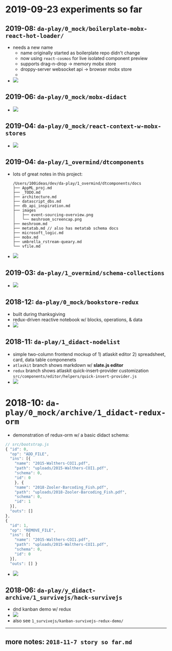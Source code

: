 # 2019-09-23 experiments so far

## 2019-08: `da-play/0_mock/boilerplate-mobx-react-hot-loader/`
- needs a new name
  - name originally started as boilerplate repo didn't change
  - now using `react-cosmos` for live isolated component preview
  - supports drag-n-drop -> memory mobx store
  - droppy-server websocket api -> browser mobx store
  -
- ![](./img/2019-09-24_boilerplate-mobx-react-hot-loader_droppy.png)


## 2019-06: `da-play/0_mock/mobx-didact`
- ![](./img/2019-06-25_mobx-didact-mocknotebook.png)


## 2019-04: `da-play/0_mock/react-context-w-mobx-stores`
- ![](./img/2019-04-28_react-context-w-mobx-stores.png)


## 2019-04: `da-play/1_overmind/dtcomponents`
- lots of great notes in this project:
  ```
  /Users/100ideas/dev/da-play/1_overmind/dtcomponents/docs
  ├── AppML_proj.md
  ├── _TODO.md
  ├── architecture.md
  ├── datascript_dbs.md
  ├── db_api_inspiration.md
  ├── images
  │   ├── event-sourcing-overview.png
  │   └── meshroom_screencap.png
  ├── meshroom.md
  ├── metatab.md // also has metatab schema docs
  ├── microsoft_logic.md
  ├── mobx.md
  ├── umbrella_rstream-queary.md
  └── vfile.md
  ```
- ![](./img/2019-04-22_dtcomponents-yarn-styles.png)


## 2019-03: `da-play/1_overmind/schema-collections`
- ![](./img/2019-03-14_overmind_schema-collections.png)


## 2018-12: `da-play/0_mock/bookstore-redux`
- built during thanksgiving
- redux-driven reactive notebook w/ blocks, operations, & data
- ![](./img/2018-12-01_bookstore-redux.png)


## 2018-11: `da-play/1_didact-nodelist`
- simple two-column frontend mockup of 1) atlaskit editor 2) spreadsheet, card, data table componenets
- `atlaskit` branch shows markdown w/ **slate.js editor**
- `redux` branch shows atlaskit quick-insert-provider customization `src/components/editor/helpers/quick-insert-provider.js`
- ![](./img/2018-11-07_1_didact-nodelist.png)


# 2018-10: `da-play/0_mock/archive/1_didact-redux-orm`
- demonstration of redux-orm w/ a basic didact schema:
```js
// src/bootstrap.js
{ "id": 0,
  "op": "ADD_FILE",
  "ins": [{
    "name": "2015-Walthers-COI1.pdf",
    "path": "uploads/2015-Walthers-COI1.pdf",
    "schema": 0,
    "id": 0
    }, {
    "name": "2018-Zooler-Barcoding_Fish.pdf",
    "path": "uploads/2018-Zooler-Barcoding_Fish.pdf",
    "schema": 0,
    "id": 1
  }],
  "outs": []
},
{
  "id": 1,
  "op": "REMOVE_FILE",
  "ins": [{
    "name": "2015-Walthers-COI1.pdf",
    "path": "uploads/2015-Walthers-COI1.pdf",
    "schema": 0,
    "id": 0
  }],
  "outs": [] }
```
- ![](./img/2018-11-07_1_didact-redux-orm.png)

## 2018-06: `da-play/y_didact-archive/1_survivejs/hack-survivejs`
- dnd kanban demo w/ redux
- ![](./img/2018-11-07_hack-survivejs_kanbancmds.png)
- also see `1_survivejs/kanban-survivejs-redux-demo/`

---

## more notes: `2018-11-7 story so far.md`